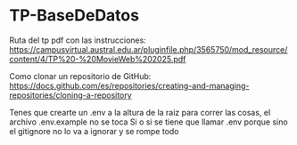# TP-BaseDeDatos

Ruta del tp pdf con las instrucciones: https://campusvirtual.austral.edu.ar/pluginfile.php/3565750/mod_resource/content/4/TP%20-%20MovieWeb%202025.pdf

Como clonar un repositorio de GitHub: https://docs.github.com/es/repositories/creating-and-managing-repositories/cloning-a-repository

Tenes que crearte un .env a la altura de la raiz para correr las cosas, el archivo .env.example no se toca
Si o si se tiene que llamar .env porque sino el gitignore no lo va a ignorar y se rompe todo
